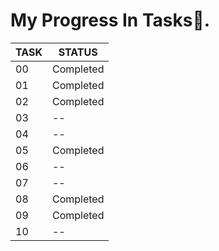 # My Progress In Tasks🙂.

| **TASK** | **STATUS** |
| ----------- | ----------- |
| 00 | Completed |
| 01 | Completed |
| 02 | Completed |
| 03 | -- |
| 04 | -- |
| 05 | Completed |
| 06 | -- |
| 07 | -- |
| 08 | Completed |
| 09 | Completed |
| 10 | -- |
